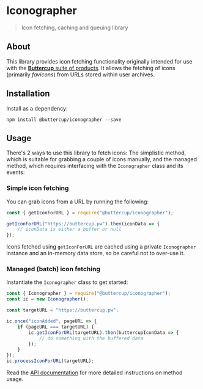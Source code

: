 # Iconographer

> Icon fetching, caching and queuing library

## About

This library provides icon fetching functionality originally intended for use with the [**Buttercup** suite of products](https://github.com/buttercup). It allows the fetching of icons (primarily _favicons_) from URLs stored within user archives.

## Installation

Install as a dependency:

```shell
npm install @buttercup/iconographer --save
```

## Usage

There's 2 ways to use this library to fetch icons: The simplistic method, which is suitable for grabbing a couple of icons manually, and the managed method, which requires interfacing with the `Iconographer` class and its events:

### Simple icon fetching

You can grab icons from a URL by running the following:

```javascript
const { getIconForURL } = require("@buttercup/iconographer");

getIconForURL("https://buttercup.pw").then(iconData => {
    // iconData is either a buffer or null
});
```

Icons fetched using `getIconForURL` are cached using a private `Iconographer` instance and an in-memory data store, so be careful not to over-use it.

### Managed (batch) icon fetching

Instantiate the `Iconographer` class to get started:

```javascript
const { Iconographer } = require("@buttercup/iconographer");
const ic = new Iconographer();

const targetURL = "https://buttercup.pw";

ic.once("iconAdded", pageURL => {
    if (pageURL === targetURL) {
        ic.getIconForURL(targetURL).then(buttercupIconData => {
            // do something with the buffered data
        });
    }
});
ic.processIconForURL(targetURL);
```

Read the [API documentation](https://github.com/buttercup/iconographer/blob/master/API.md) for more detailed instructions on method usage.
